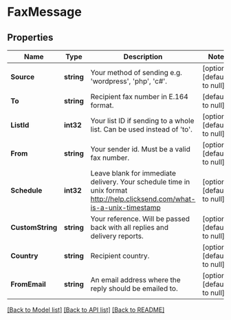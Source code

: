 # FaxMessage

## Properties
Name | Type | Description | Notes
------------ | ------------- | ------------- | -------------
**Source** | **string** | Your method of sending e.g. &#39;wordpress&#39;, &#39;php&#39;, &#39;c#&#39;. | [optional] [default to null]
**To** | **string** | Recipient fax number in E.164 format. | [default to null]
**ListId** | **int32** | Your list ID if sending to a whole list. Can be used instead of &#39;to&#39;. | [optional] [default to null]
**From** | **string** | Your sender id. Must be a valid fax number. | [optional] [default to null]
**Schedule** | **int32** | Leave blank for immediate delivery. Your schedule time in unix format http://help.clicksend.com/what-is-a-unix-timestamp | [optional] [default to null]
**CustomString** | **string** | Your reference. Will be passed back with all replies and delivery reports. | [optional] [default to null]
**Country** | **string** | Recipient country. | [optional] [default to null]
**FromEmail** | **string** | An email address where the reply should be emailed to. | [optional] [default to null]

[[Back to Model list]](../README.md#documentation-for-models) [[Back to API list]](../README.md#documentation-for-api-endpoints) [[Back to README]](../README.md)


